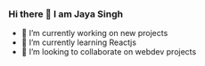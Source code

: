 ### Hi there 👋 I am Jaya Singh


- 🔭 I’m currently working on new projects
- 🌱 I’m currently learning Reactjs 
- 👯 I’m looking to collaborate on webdev projects
